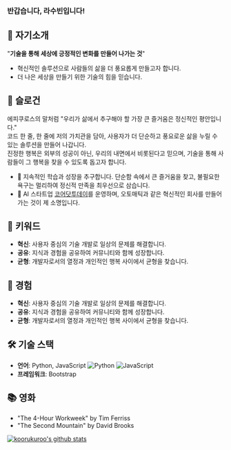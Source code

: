 ### 반갑습니다, 라수빈입니다!


## 🌟 자기소개
"**기술을 통해 세상에 긍정적인 변화를 만들어 나가는 것**"
- 혁신적인 솔루션으로 사람들의 삶을 더 풍요롭게 만들고자 합니다.
- 더 나은 세상을 만들기 위한 기술의 힘을 믿습니다.


## 💫 슬로건
에피쿠로스의 말처럼 "우리가 삶에서 추구해야 할 가장 큰 즐거움은 정신적인 평안입니다."  
코드 한 줄, 한 줄에 저의 가치관을 담아, 사용자가 더 단순하고 풍요로운 삶을 누릴 수 있는 솔루션을 만들어 나갑니다.  
진정한 행복은 외부의 성공이 아닌, 우리의 내면에서 비롯된다고 믿으며, 기술을 통해 사람들이 그 행복을 찾을 수 있도록 돕고자 합니다.

- 🌱 지속적인 학습과 성장을 추구합니다. 단순함 속에서 큰 즐거움을 찾고, 불필요한 욕구는 멀리하여 정신적 만족을 최우선으로 삼습니다.  
- 🔭 AI 스타트업 [코어닷투데이](https://github.com/CoreDotToday/)를 운영하며, 오토매틱과 같은 혁신적인 회사를 만들어 가는 것이 제 소명입니다.


## 🚀 키워드
- **혁신**: 사용자 중심의 기술 개발로 일상의 문제를 해결합니다.
- **공유**: 지식과 경험을 공유하여 커뮤니티와 함께 성장합니다.
- **균형**: 개발자로서의 열정과 개인적인 행복 사이에서 균형을 찾습니다.


## 🚀 경험
- **혁신**: 사용자 중심의 기술 개발로 일상의 문제를 해결합니다.
- **공유**: 지식과 경험을 공유하여 커뮤니티와 함께 성장합니다.
- **균형**: 개발자로서의 열정과 개인적인 행복 사이에서 균형을 찾습니다.


## 🛠 기술 스택
- **언어**: Python, JavaScript
![Python](https://img.shields.io/badge/-Python-3776AB?style=flat&logo=python&logoColor=white)
![JavaScript](https://img.shields.io/badge/-JavaScript-F7DF1E?style=flat&logo=javascript&logoColor=black)
- **프레임워크**: Bootstrap
<i class="bi bi-github"></i>


## 📚 영화
- "The 4-Hour Workweek" by Tim Ferriss
- "The Second Mountain" by David Brooks


[![koorukuroo's github stats](https://github-readme-stats.vercel.app/api?username=koorukuroo&show_icons=true)](https://github.com/koorukuroo/koorukuroo)
